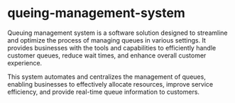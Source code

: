 # queing-management-system

Queuing management system is a software solution designed to streamline and optimize the process of managing queues in various settings. 
It provides businesses with the tools and capabilities to efficiently handle customer queues, reduce wait times, and enhance overall customer experience. 

This system automates and centralizes the management of queues, enabling businesses to effectively allocate resources, improve service efficiency, and provide real-time queue information to customers.
